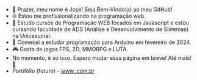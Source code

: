 - 👋 Prazer, meu nome é José! Seja Bem-Vindo(a) ao meu GitHub!
- 🌐 Estou me profissionalizando na programação web.
- 🌱 Estudo cursos de Programação WEB focados em Javascript e estou cursando faculdade de ADS (Análise e Desenvolvimento de Sistemas) na Unicesumar.
- 🤖 Comecei a estudar programação para Arduino em fevereiro de 2024.
- 🎮 Gosto de jogos FPS, 2D, MMORPG e LUTA.
- No momento, é só isso. Espero mudar essa página em breve! Até mais! 👋
- Portifólio (futuro) - <a href="https://devjh.com.br" target="_blank">www..com.br</a>

<!---
DEV-HenriQ/DEV-HenriQ is a ✨ special ✨ repository because its `README.md` (this file) appears on your GitHub profile.
You can click the Preview link to take a look at your changes.
--->
